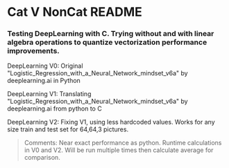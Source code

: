 # Cat V NonCat README

### Testing DeepLearning with C. Trying without and with linear algebra operations to quantize vectorization performance improvements.

DeepLearning V0: Original "Logistic_Regression_with_a_Neural_Network_mindset_v6a" by deeplearning.ai in Python

DeepLearning V1: Translating "Logistic_Regression_with_a_Neural_Network_mindset_v6a" by deeplearning.ai from python to C

DeepLearning V2: Fixing V1, using less hardcoded values. Works for any size train and test set for 64,64,3 pictures.


> Comments:
> Near exact performance as python.
> Runtime calculations in V0 and V2. Will be run multiple times then calculate average for comparison.
